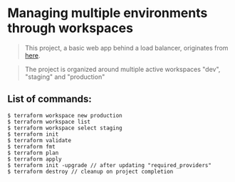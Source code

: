 # Managing multiple environments through workspaces  

> This project, a basic web app behind a load balancer, originates from [here](https://github.com/sidpalas/devops-directive-terraform-course "devops directive terraform course").

> The project is organized around multiple active workspaces
> "dev", "staging" and "production" 

## List of commands:

```
$ terraform workspace new production
$ terraform workspace list
$ terraform workspace select staging
$ terraform init
$ terraform validate
$ terraform fmt
$ terraform plan
$ terraform apply
$ terraform init -upgrade // after updating "required_providers"
$ terraform destroy // cleanup on project completion
```